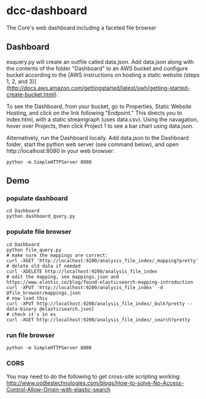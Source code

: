 # dcc-dashboard
The Core's web dashboard including a faceted file browser

## Dashboard

esquery.py will create an outfile called data.json. Add data.json along with the contents of the folder "Dashboard" to an AWS bucket and configure bucket according to the [AWS instructions on hosting a static website (steps 1, 2, and 3)] (http://docs.aws.amazon.com/gettingstarted/latest/swh/getting-started-create-bucket.html).

To see the Dashboard, from your bucket, go to Properties, Static Website Hosting, and click on the link following "Endpoint." This directs you to index.html, with a static streamgraph (uses data.csv). Using the navagation, hover over Projects, then click Project 1 to see a bar chart using data.json.

Alternatively, run the Dashboard locally. Add data.json to the Dashboard folder, start the python web server (see command below), and open http://localhost:8080 in your web browser:

    python -m SimpleHTTPServer 8080

## Demo

### populate dashboard

    cd Dashboard
    python dashboard_query.py

### populate file browser

    cd Dashboard
    python file_query.py
    # make sure the mappings are correct:
    curl -XGET 'http://localhost:9200/analysis_file_index/_mapping?pretty'
    # delete old data if needed
    curl -XDELETE http://localhost:9200/analysis_file_index
    # edit the mapping, see mappings.json and https://www.elastic.co/blog/found-elasticsearch-mapping-introduction
    curl -XPUT 'http://localhost:9200/analysis_file_index' -d @file_browser/mappings.json
    # now load this
    curl -XPUT http://localhost:9200/analysis_file_index/_bulk?pretty --data-binary @elasticsearch.jsonl
    # check it's in es
    curl -XGET http://localhost:9200/analysis_file_index/_search?pretty

### run file browser

    python -m SimpleHTTPServer 8000

### CORS

You may need to do the following to get cross-site scripting working:  http://www.oodlestechnologies.com/blogs/How-to-solve-No-Access-Control-Allow-Origin-with-elastic-search
